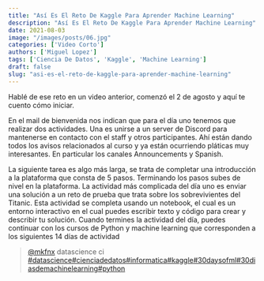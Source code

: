 ```yaml
---
title: "Así Es El Reto De Kaggle Para Aprender Machine Learning"
description: "Así Es El Reto De Kaggle Para Aprender Machine Learning"
date: 2021-08-03
image: "/images/posts/06.jpg"
categories: ['Video Corto']
authors: ['Miguel Lopez']
tags: ['Ciencia De Datos', 'Kaggle', 'Machine Learning']
draft: false
slug: "asi-es-el-reto-de-kaggle-para-aprender-machine-learning"
---
```


Hablé de ese reto en un video anterior, comenzó el 2 de agosto y aquí te cuento cómo iniciar.

En el mail de bienvenida nos indican que para el día uno tenemos que realizar dos actividades. Una es unirse a un server de Discord para mantenerse en contacto con el staff y otros participantes. Ahí están dando todos los avisos relacionados al curso y ya están ocurriendo pláticas muy interesantes. En particular los canales Announcements y Spanish.

La siguiente tarea es algo más larga, se trata de completar una introducción a la plataforma que consta de 5 pasos. Terminando los pasos subes de nivel en la plataforma. La actividad más complicada del día uno es enviar una solución a un reto de prueba que trata sobre los sobrevivientes del Titanic. Esta actividad se completa usando un notebook, el cual es un entorno interactivo en el cual puedes escribir texto y código para crear y describir tu solución. Cuando termines la actividad del día, puedes continuar con los cursos de Python y machine learning que corresponden a los siguientes 14 días de actividad 

<blockquote class="tiktok-embed" cite="{https://www.tiktok.com/@mkfnx/video/6992385410521517318}" data-video-id="6992385410521517318" style="max-width: 605px;min-width: 325px;" > <section> <a target="_blank" title="@mkfnx" href="https://www.tiktok.com/@mkfnx?refer=embed">@mkfnx</a> datascience  ci </section> <a title="datascience" target="_blank" href="https://www.tiktok.com/tag/datascience?refer=embed">#datascience</a><a title="cienciadedatos" target="_blank" href="https://www.tiktok.com/tag/cienciadedatos?refer=embed">#cienciadedatos</a><a title="informatica" target="_blank" href="https://www.tiktok.com/tag/informatica?refer=embed">#informatica</a><a title="kaggle" target="_blank" href="https://www.tiktok.com/tag/kaggle?refer=embed">#kaggle</a><a title="30daysofml" target="_blank" href="https://www.tiktok.com/tag/30daysofml?refer=embed">#30daysofml</a><a title="30diasdemachinelearning" target="_blank" href="https://www.tiktok.com/tag/30diasdemachinelearning?refer=embed">#30diasdemachinelearning</a><a title="python" target="_blank" href="https://www.tiktok.com/tag/python?refer=embed">#python</a> </blockquote> <script async src="https://www.tiktok.com/embed.js"></script>
